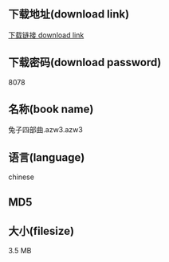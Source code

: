 ## 下载地址(download link)
[下载链接 download link](https://voluble-croquembouche-d321dc.netlify.app/?s=%E5%85%94%E5%AD%90%E5%9B%9B%E9%83%A8%E6%9B%B2.azw3)

## 下载密码(download password)
8078

## 名称(book name)
兔子四部曲.azw3.azw3

## 语言(language)
chinese

## MD5


## 大小(filesize)
3.5 MB

